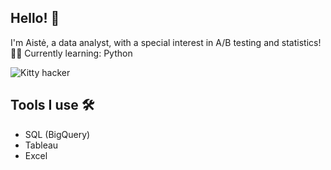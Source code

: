 ## Hello! 👋

I'm Aistė, a data analyst, with a special interest in A/B testing and statistics! 👩‍💻
Currently learning: Python

![Kitty hacker](https://media1.tenor.com/m/XPRG-4ujVMIAAAAd/cat-work-in-progress.gif)

## Tools I use 🛠️
 - SQL (BigQuery)
 - Tableau
 - Excel
<!--
**gircyte/gircyte** is a ✨ _special_ ✨ repository because its `README.md` (this file) appears on your GitHub profile.

Here are some ideas to get you started:

- 🔭 I’m currently working on ...
- 🌱 I’m currently learning ...
- 👯 I’m looking to collaborate on ...
- 🤔 I’m looking for help with ...
- 💬 Ask me about ...
- 📫 How to reach me: ...
- 😄 Pronouns: ...
- ⚡ Fun fact: ...
-->
